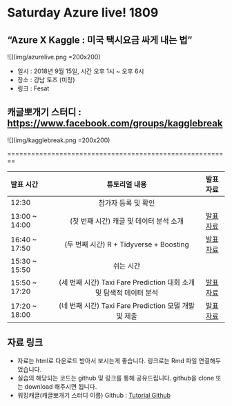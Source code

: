 # Saturday Azure live! 1809

## “Azure X Kaggle : 미국 택시요금 싸게 내는 법”
![](img/azurelive.png =200x200)

- 일시 : 2018년 9월 15일, 시간 오후 1시 ~ 오후 6시
- 장소 : 강남 토즈 (미정)
- 링크 : Fesat

## 캐글뽀개기 스터디 : https://www.facebook.com/groups/kagglebreak

![](img/kagglebreak.png =200x200)

========================================================
<br>

| 발표 시간  | 튜토리얼 내용 | 발표자료 |
| :------------ | :-----------: | :-----------: |
| 12:30   | 참가자 등록 및 확인||
| 13:00 ~ 14:00   | (첫 번째 시간) 캐글 및 데이터 분석 소개|[발표자료]()|
| 16:40 ~ 17:50   | (두 번째 시간) R + Tidyverse + Boosting |[발표자료]()|
| 15:30 ~ 15:50   | 쉬는 시간||
| 15:50 ~ 17:20   | (세 번째 시간) Taxi Fare Prediction 대회 소개 및 탐색적 데이터 분석 |[발표자료]()|
| 17:20 ~ 18:00   | (네 번째 시간) Taxi Fare Prediction 모델 개발 및 제출 |[발표자료]()|


## 자료 링크
- 자료는 html로 다운로드 받아서 보시는게 좋습니다. 링크로는 Rmd 파일 연결해두었습니다.
- 실습의 해당되는 코드는 github 및 링크를 통해 공유드립니다. 
github을 clone 또는 download 해주시면 됩니다.
- 워킹캐글(캐글뽀개기 스터디 이름) Github : [Tutorial Github](https://github.com/KaggleBreak/walkingkaggle)
